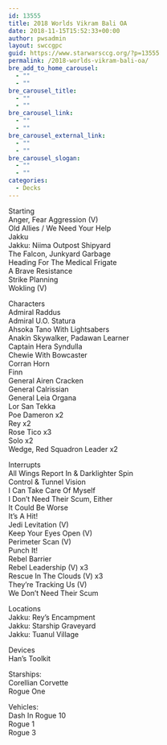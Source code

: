 ```yaml
---
id: 13555
title: 2018 Worlds Vikram Bali OA
date: 2018-11-15T15:52:33+00:00
author: pwsadmin
layout: swccgpc
guid: https://www.starwarsccg.org/?p=13555
permalink: /2018-worlds-vikram-bali-oa/
bre_add_to_home_carousel:
  - ""
  - ""
bre_carousel_title:
  - ""
  - ""
bre_carousel_link:
  - ""
  - ""
bre_carousel_external_link:
  - ""
  - ""
bre_carousel_slogan:
  - ""
  - ""
categories:
  - Decks
---
```

Starting  
Anger, Fear Aggression (V)  
Old Allies / We Need Your Help  
Jakku  
Jakku: Niima Outpost Shipyard  
The Falcon, Junkyard Garbage  
Heading For The Medical Frigate  
A Brave Resistance  
Strike Planning  
Wokling (V)

Characters  
Admiral Raddus  
Admiral U.O. Statura  
Ahsoka Tano With Lightsabers  
Anakin Skywalker, Padawan Learner  
Captain Hera Syndulla  
Chewie With Bowcaster  
Corran Horn  
Finn  
General Airen Cracken  
General Calrissian  
General Leia Organa  
Lor San Tekka  
Poe Dameron x2  
Rey x2  
Rose Tico x3  
Solo x2  
Wedge, Red Squadron Leader x2

Interrupts  
All Wings Report In & Darklighter Spin  
Control & Tunnel Vision  
I Can Take Care Of Myself  
I Don&#8217;t Need Their Scum, Either  
It Could Be Worse  
It&#8217;s A Hit!  
Jedi Levitation (V)  
Keep Your Eyes Open (V)  
Perimeter Scan (V)  
Punch It!  
Rebel Barrier  
Rebel Leadership (V) x3  
Rescue In The Clouds (V) x3  
They&#8217;re Tracking Us (V)  
We Don&#8217;t Need Their Scum

Locations  
Jakku: Rey&#8217;s Encampment  
Jakku: Starship Graveyard  
Jakku: Tuanul Village

Devices  
Han&#8217;s Toolkit

Starships:  
Corellian Corvette  
Rogue One

Vehicles:  
Dash In Rogue 10  
Rogue 1  
Rogue 3